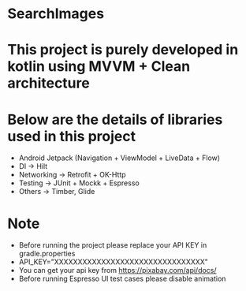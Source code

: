 # SearchImages

# This project is purely developed in kotlin using MVVM + Clean architecture
# Below are the details of libraries used in this project

- Android Jetpack (Navigation + ViewModel + LiveData + Flow)
- DI -> Hilt
- Networking -> Retrofit + OK-Http
- Testing -> JUnit + Mockk + Espresso
- Others -> Timber, Glide

# Note

- Before running the project please replace your API KEY in gradle.properties
- API_KEY="XXXXXXXXXXXXXXXXXXXXXXXXXXXXXXXX"
- You can get your api key from https://pixabay.com/api/docs/
- Before running Espresso UI test cases please disable animation
